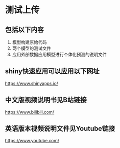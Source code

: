 # 测试上传

##  包括以下内容

1. 模型构建原始代码
2. 两个模型的测试文件
3. 应用外部数据应用模型进行个体化预测的说明文件

## shiny快速应用可以应用以下网址

https://www.shinyapps.io/

## 中文版视频说明书见B站链接

https://www.bilibili.com/

## 英语版本视频说明文件见Youtube链接

https://www.youtube.com/
